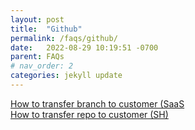 ```yaml
---
layout: post
title:  "Github"
permalink: /faqs/github/
date:   2022-08-29 10:19:51 -0700
parent: FAQs
# nav_order: 2
categories: jekyll update
---
```



[How to transfer branch to customer (SaaS]() <br />
[How to transfer repo to customer (SH)]() <br />
